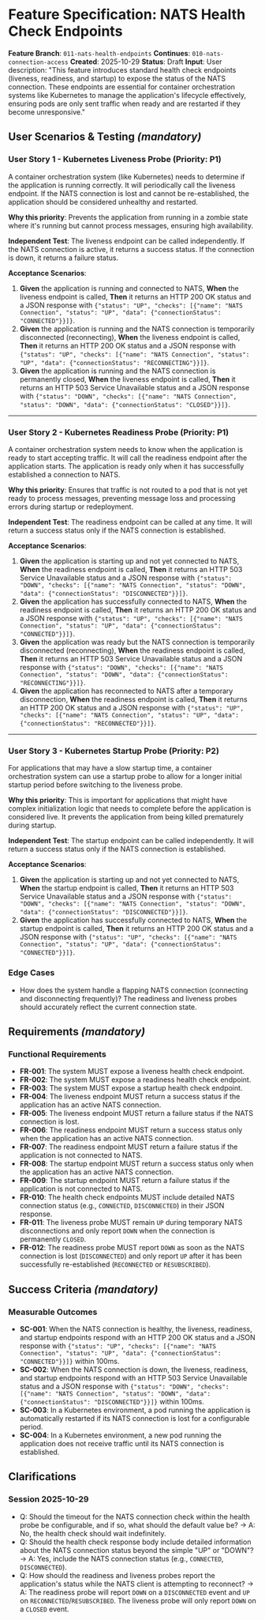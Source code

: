 # Feature Specification: NATS Health Check Endpoints

**Feature Branch**: `011-nats-health-endpoints`
**Continues**: `010-nats-connection-access`
**Created**: 2025-10-29
**Status**: Draft
**Input**: User description: "This feature introduces standard health check endpoints (liveness, readiness, and startup) to expose the status of the NATS connection. These endpoints are essential for container orchestration systems like Kubernetes to manage the application's lifecycle effectively, ensuring pods are only sent traffic when ready and are restarted if they become unresponsive."

## User Scenarios & Testing *(mandatory)*

### User Story 1 - Kubernetes Liveness Probe (Priority: P1)

A container orchestration system (like Kubernetes) needs to determine if the application is running correctly. It will periodically call the liveness endpoint. If the NATS connection is lost and cannot be re-established, the application should be considered unhealthy and restarted.

**Why this priority**: Prevents the application from running in a zombie state where it's running but cannot process messages, ensuring high availability.

**Independent Test**: The liveness endpoint can be called independently. If the NATS connection is active, it returns a success status. If the connection is down, it returns a failure status.

**Acceptance Scenarios**:

1.  **Given** the application is running and connected to NATS, **When** the liveness endpoint is called, **Then** it returns an HTTP 200 OK status and a JSON response with `{"status": "UP", "checks": [{"name": "NATS Connection", "status": "UP", "data": {"connectionStatus": "CONNECTED"}}]}`.
2.  **Given** the application is running and the NATS connection is temporarily disconnected (reconnecting), **When** the liveness endpoint is called, **Then** it returns an HTTP 200 OK status and a JSON response with `{"status": "UP", "checks": [{"name": "NATS Connection", "status": "UP", "data": {"connectionStatus": "RECONNECTING"}}]}`.
3.  **Given** the application is running and the NATS connection is permanently closed, **When** the liveness endpoint is called, **Then** it returns an HTTP 503 Service Unavailable status and a JSON response with `{"status": "DOWN", "checks": [{"name": "NATS Connection", "status": "DOWN", "data": {"connectionStatus": "CLOSED"}}]}`.

---

### User Story 2 - Kubernetes Readiness Probe (Priority: P1)

A container orchestration system needs to know when the application is ready to start accepting traffic. It will call the readiness endpoint after the application starts. The application is ready only when it has successfully established a connection to NATS.

**Why this priority**: Ensures that traffic is not routed to a pod that is not yet ready to process messages, preventing message loss and processing errors during startup or redeployment.

**Independent Test**: The readiness endpoint can be called at any time. It will return a success status only if the NATS connection is established.

**Acceptance Scenarios**:

1.  **Given** the application is starting up and not yet connected to NATS, **When** the readiness endpoint is called, **Then** it returns an HTTP 503 Service Unavailable status and a JSON response with `{"status": "DOWN", "checks": [{"name": "NATS Connection", "status": "DOWN", "data": {"connectionStatus": "DISCONNECTED"}}]}`.
2.  **Given** the application has successfully connected to NATS, **When** the readiness endpoint is called, **Then** it returns an HTTP 200 OK status and a JSON response with `{"status": "UP", "checks": [{"name": "NATS Connection", "status": "UP", "data": {"connectionStatus": "CONNECTED"}}]}`.
3.  **Given** the application was ready but the NATS connection is temporarily disconnected (reconnecting), **When** the readiness endpoint is called, **Then** it returns an HTTP 503 Service Unavailable status and a JSON response with `{"status": "DOWN", "checks": [{"name": "NATS Connection", "status": "DOWN", "data": {"connectionStatus": "RECONNECTING"}}]}`.
4.  **Given** the application has reconnected to NATS after a temporary disconnection, **When** the readiness endpoint is called, **Then** it returns an HTTP 200 OK status and a JSON response with `{"status": "UP", "checks": [{"name": "NATS Connection", "status": "UP", "data": {"connectionStatus": "RECONNECTED"}}]}`.

---

### User Story 3 - Kubernetes Startup Probe (Priority: P2)

For applications that may have a slow startup time, a container orchestration system can use a startup probe to allow for a longer initial startup period before switching to the liveness probe.

**Why this priority**: This is important for applications that might have complex initialization logic that needs to complete before the application is considered live. It prevents the application from being killed prematurely during startup.

**Independent Test**: The startup endpoint can be called independently. It will return a success status only if the NATS connection is established.

**Acceptance Scenarios**:

1.  **Given** the application is starting up and not yet connected to NATS, **When** the startup endpoint is called, **Then** it returns an HTTP 503 Service Unavailable status and a JSON response with `{"status": "DOWN", "checks": [{"name": "NATS Connection", "status": "DOWN", "data": {"connectionStatus": "DISCONNECTED"}}]}`.
2.  **Given** the application has successfully connected to NATS, **When** the startup endpoint is called, **Then** it returns an HTTP 200 OK status and a JSON response with `{"status": "UP", "checks": [{"name": "NATS Connection", "status": "UP", "data": {"connectionStatus": "CONNECTED"}}]}`.

### Edge Cases

-   How does the system handle a flapping NATS connection (connecting and disconnecting frequently)? The readiness and liveness probes should accurately reflect the current connection state.

## Requirements *(mandatory)*

### Functional Requirements

-   **FR-001**: The system MUST expose a liveness health check endpoint.
-   **FR-002**: The system MUST expose a readiness health check endpoint.
-   **FR-003**: The system MUST expose a startup health check endpoint.
-   **FR-004**: The liveness endpoint MUST return a success status if the application has an active NATS connection.
-   **FR-005**: The liveness endpoint MUST return a failure status if the NATS connection is lost.
-   **FR-006**: The readiness endpoint MUST return a success status only when the application has an active NATS connection.
-   **FR-007**: The readiness endpoint MUST return a failure status if the application is not connected to NATS.
-   **FR-008**: The startup endpoint MUST return a success status only when the application has an active NATS connection.
-   **FR-009**: The startup endpoint MUST return a failure status if the application is not connected to NATS.
-   **FR-010**: The health check endpoints MUST include detailed NATS connection status (e.g., `CONNECTED`, `DISCONNECTED`) in their JSON response.
-   **FR-011**: The liveness probe MUST remain `UP` during temporary NATS disconnections and only report `DOWN` when the connection is permanently `CLOSED`.
-   **FR-012**: The readiness probe MUST report `DOWN` as soon as the NATS connection is lost (`DISCONNECTED`) and only report `UP` after it has been successfully re-established (`RECONNECTED` or `RESUBSCRIBED`).

## Success Criteria *(mandatory)*

### Measurable Outcomes

-   **SC-001**: When the NATS connection is healthy, the liveness, readiness, and startup endpoints respond with an HTTP 200 OK status and a JSON response with `{"status": "UP", "checks": [{"name": "NATS Connection", "status": "UP", "data": {"connectionStatus": "CONNECTED"}}]}` within 100ms.
-   **SC-002**: When the NATS connection is down, the liveness, readiness, and startup endpoints respond with an HTTP 503 Service Unavailable status and a JSON response with `{"status": "DOWN", "checks": [{"name": "NATS Connection", "status": "DOWN", "data": {"connectionStatus": "DISCONNECTED"}}]}` within 100ms.
-   **SC-003**: In a Kubernetes environment, a pod running the application is automatically restarted if its NATS connection is lost for a configurable period.
-   **SC-004**: In a Kubernetes environment, a new pod running the application does not receive traffic until its NATS connection is established.

## Clarifications

### Session 2025-10-29

-   Q: Should the timeout for the NATS connection check within the health probe be configurable, and if so, what should the default value be? → A: No, the health check should wait indefinitely.
-   Q: Should the health check response body include detailed information about the NATS connection status beyond the simple "UP" or "DOWN"? → A: Yes, include the NATS connection status (e.g., `CONNECTED`, `DISCONNECTED`).
-   Q: How should the readiness and liveness probes report the application's status while the NATS client is attempting to reconnect? → A: The readiness probe will report `DOWN` on a `DISCONNECTED` event and `UP` on `RECONNECTED`/`RESUBSCRIBED`. The liveness probe will only report `DOWN` on a `CLOSED` event.